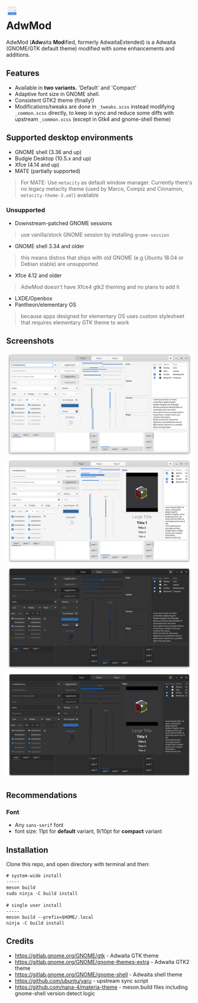 <img src=".data/logo.svg" alt="AdwMod" align="left" width="32" height="32"/>

AdwMod
=====
AdwMod (**Adw**aita **Mod**ified, formerly AdwaitaExtended) is a Adwaita (GNOME/GTK default theme) modified with some enhancements and additions.

## Features
- Available in **two variants.** 'Default' and 'Compact'
- Adaptive font size in GNOME shell.
- Consistent GTK2 theme (finally!)
- Modifications/tweaks are done in `_tweaks.scss` instead modifying `_common.scss` directly, to keep in sync and reduce some diffs with upstream `_common.scss` (except in Gtk4 and gnome-shell theme)

## Supported desktop environments
- GNOME shell (3.36 and up)
- Budgie Desktop (10.5.x and up)
- Xfce (4.14 and up)
- MATE (partially supported)
> For MATE: Use `metacity` as default window manager. Currently there's no legacy metacity theme (used by Marco, Compiz and Cinnamon, `metacity-theme-3.xml`) available
### Unsupported
- Downstream-patched GNOME sessions
> use vanilla/stock GNOME session by installing `gnome-session`
- GNOME shell 3.34 and older
> this means distros that ships with old GNOME (e.g Ubuntu 18.04 or Debian stable) are unsupported
- Xfce 4.12 and older
> AdwMod doesn't have Xfce4 gtk2 theming and no plans to add it
- LXDE/Openbox
- Pantheon/elementary OS
> because apps designed for elementary OS uses custom stylesheet that requires elementary GTK theme to work

## Screenshots
![Light](/.data/light.png)
![Light-gtk4](/.data/light-gtk4.png)
![Dark](/.data/dark.png)
![Dark-gtk4](/.data/dark-gtk4.png)

## Recommendations
### Font
- Any `sans-serif` font
- font size: 11pt for **default** variant, 9/10pt for **compact** variant

## Installation
Clone this repo, and open directory with terminal and then:
```
# system-wide install
-----
meson build
sudo ninja -C build install

# single user install 
-----
meson build --prefix=$HOME/.local
ninja -C build install
```
## Credits
- https://gitlab.gnome.org/GNOME/gtk - Adwaita GTK theme
- https://gitlab.gnome.org/GNOME/gnome-themes-extra - Adwaita GTK2 theme
- https://gitlab.gnome.org/GNOME/gnome-shell - Adwaita shell theme
- https://github.com/ubuntu/yaru - upstream sync script
- https://github.com/nana-4/materia-theme - meson.build files including gnome-shell version detect logic
